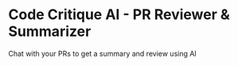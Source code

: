 # Code Critique AI - PR Reviewer & Summarizer

Chat with your PRs to get a summary and review using AI